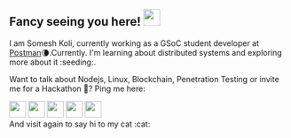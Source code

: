 
## Fancy seeing you here! <img src="https://github.com/someshkoli/someshkoli/blob/master/resources/wave.gif" width="30px">

I am Somesh Koli, currently working as a GSoC student developer at [Postman](github.co/postmanlabs):waning_crescent_moon:.Currently. I'm learning about distributed systems and exploring more about it :seeding:.

Want to talk about Nodejs, Linux, Blockchain, Penetration Testing or invite me for a Hackathon :hammer:? Ping me here:


<div>
<img src="https://github.com/someshkoli/someshkoli/blob/master/resources/facebook.svg" width="30px">
<img src="https://github.com/someshkoli/someshkoli/blob/master/resources/linkedin.svg" width="30px">
<img src="https://github.com/someshkoli/someshkoli/blob/master/resources/telegram.svg" width="30px">
<img src="https://github.com/someshkoli/someshkoli/blob/master/resources/twitter.svg" width="30px">
<img src="https://github.com/someshkoli/someshkoli/blob/master/resources/gmail.svg" width="30px">
</div>
And visit again to say hi to my cat :cat:
